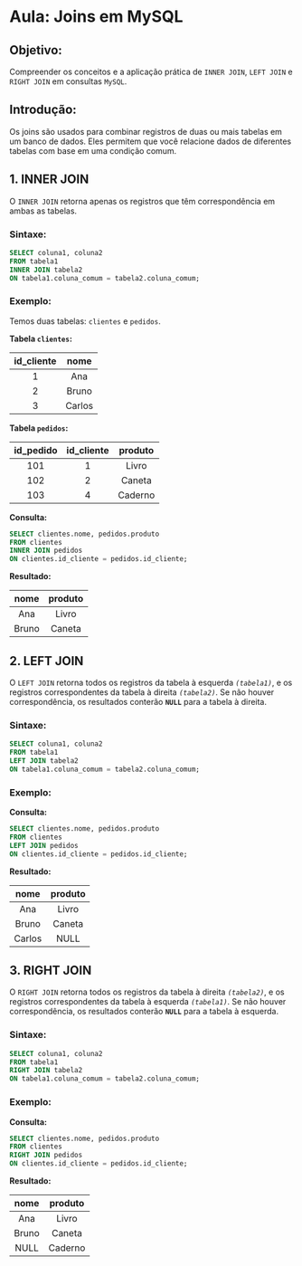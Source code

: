 
# Aula: Joins em MySQL

## Objetivo:

Compreender os conceitos e a aplicação prática de `INNER JOIN`, `LEFT JOIN` e `RIGHT JOIN` em consultas `MySQL`.

## Introdução:

Os joins são usados para combinar registros de duas ou mais tabelas em um banco de dados. Eles permitem que você relacione dados de diferentes tabelas com base em uma condição comum.

## 1. INNER JOIN

O `INNER JOIN` retorna apenas os registros que têm correspondência em ambas as tabelas.

### Sintaxe:

```sql
SELECT coluna1, coluna2
FROM tabela1
INNER JOIN tabela2
ON tabela1.coluna_comum = tabela2.coluna_comum;
```

### Exemplo:
Temos duas tabelas: `clientes` e `pedidos`.

**Tabela `clientes`:**

|  id_cliente  |  nome      |
|:------------:|:----------:|
|  1           |  Ana       |
|  2           |  Bruno     |
|  3           |  Carlos    |


**Tabela `pedidos`:**

|  id_pedido  |  id_cliente  |  produto   |
|:-----------:|:------------:|:----------:|
|  101        |  1           |  Livro     |
|  102        |  2           |  Caneta    |
|  103        |  4           |  Caderno   |


**Consulta:**

```sql
SELECT clientes.nome, pedidos.produto
FROM clientes
INNER JOIN pedidos
ON clientes.id_cliente = pedidos.id_cliente;
```

**Resultado:**

|  nome   |  produto  |
|:-------:|:---------:|
|  Ana    |  Livro    |
|  Bruno  |  Caneta   |

## 2. LEFT JOIN
O `LEFT JOIN` retorna todos os registros da tabela à esquerda *`(tabela1)`*, e os registros correspondentes da tabela à direita *`(tabela2)`*. Se não houver correspondência, os resultados conterão **`NULL`** para a tabela à direita.

### Sintaxe:

```sql
SELECT coluna1, coluna2
FROM tabela1
LEFT JOIN tabela2
ON tabela1.coluna_comum = tabela2.coluna_comum;
```

### Exemplo:

**Consulta:**

```sql
SELECT clientes.nome, pedidos.produto
FROM clientes
LEFT JOIN pedidos
ON clientes.id_cliente = pedidos.id_cliente;
```

**Resultado:**

|  nome    |  produto  |
|:--------:|:---------:|
|  Ana     |  Livro    |
|  Bruno   |  Caneta   |
|  Carlos  |  NULL     |

## 3. RIGHT JOIN
O `RIGHT JOIN` retorna todos os registros da tabela à direita *`(tabela2)`*, e os registros correspondentes da tabela à esquerda *`(tabela1)`*. Se não houver correspondência, os resultados conterão **`NULL`** para a tabela à esquerda.

### Sintaxe:

```sql
SELECT coluna1, coluna2
FROM tabela1
RIGHT JOIN tabela2
ON tabela1.coluna_comum = tabela2.coluna_comum;
```

### Exemplo:

**Consulta:**

```sql
SELECT clientes.nome, pedidos.produto
FROM clientes
RIGHT JOIN pedidos
ON clientes.id_cliente = pedidos.id_cliente;
```

**Resultado:**

|  nome   |  produto  |
|:-------:|:---------:|
|  Ana    |  Livro    |
|  Bruno  |  Caneta   |
|  NULL   |  Caderno  |
